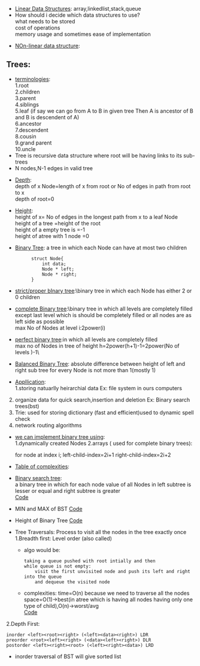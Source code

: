 - <ins>Linear Data Structures</ins>:<ins></ins>
array,linkedlist,stack,queue
- How should i decide which data structures to use?\
what needs to be stored\
cost of operations\
memory usage and sometimes ease of implementation
* <ins>NOn-linear data structure</ins>:
## Trees:
* <ins>terminologies</ins>:\
1.root\
2.children\
3.parent\
4.siblings\
5.leaf
(if say we can go from A to B in given tree Then A is ancestor of B and B is descendent of A)\
6.ancestor\
7.descendent\
8.cousin\
9.grand parent\
10.uncle
* Tree is recursive data structure where root will be having links to its sub-trees
* N nodes,N-1 edges in valid tree
- <ins>Depth</ins>:\
depth of x Node=length of x from root or No of edges in path from root to x\
depth of root=0
- <ins>Height</ins>:\
height of x= No of edges in the longest path from x to a leaf Node\
height of a tree =height of the root\
height of a empty tree is =-1\
height of atree with 1 node =0
- <ins>Binary Tree</ins>: a tree in which each Node can have at most two children

            struct Node{
                int data;
                Node * left;
                Node * right;
            }
- <ins>strict/proper bInary tree</ins>:\binary tree in which each Node has either 2 or 0 children
- <ins>complete Binary tree</ins>:\binary tree in which all levels are completely filled except
last level which is should be completely filled or all nodes are as left side as possible\
max No of Nodes at level i:2power(i)
- <ins>perfect binary tree</ins>:in which all levels are completely filled\
max no of Nodes in tree of height h=2power(h+1)-1=2power(No of levels )-1\
- <ins>Balanced Binary Tree</ins>: absolute difference between height of left and right sub tree for every Node is not more than 1(mostly 1)
- <ins>Appllication</ins>:\
1.storing natuarlly heirarchial data Ex: file system in ours computers
2. organize data for quick search,insertion and deletion Ex: Binary search trees(bst)
3. Trie: used for storing dictionary (fast and efficient)used to dynamic spell check
4. network routing algorithms
- <ins>we can implement binary tree using</ins>:\
1.dynamically created Nodes
2.arrays ( used for complete binary trees):

    for node at index i;
    left-child-index=2i+1
    right-child-index=2i+2
- <ins>Table of complexities</ins>:

- <ins>Binary search tree</ins>:\
a binary tree in which for each node value of all Nodes in left subtree is lesser or equal and
right subtree is greater   
[Code](https://github.com/takasidk/cpp/blob/master/data_structures/Trees/BST.cpp)

- MIN and MAX of BST [Code](https://github.com/takasidk/cpp/blob/master/data_structures/Trees/min_max_BST.cpp)
- Height of Binary Tree [Code](https://github.com/takasidk/cpp/blob/master/data_structures/Trees/height_binaryTree.cpp)
- Tree Traversals: Process to visit all the nodes in the tree exactly once\
1.Breadth first: Level order (also called)
  - algo would be:

        taking a queue pushed with root intially and then 
        while queue is not empty:
            visit the first unvisited node and push its left and right into the queue
            and dequeue the visited node
  - complexities:
        time=O(n) because we need to traverse all the nodes\
        space=O(1)->best(in atree which is having all nodes having only one type of child),O(n)->worst/avg \
        [Code](https://github.com/takasidk/cpp/blob/master/data_structures/Trees/levelorder.cpp)
        
2.Depth First: 

    inorder <left><root><right> (<left><data><right>) LDR
    preorder <root><left><right> (<data><left><right>) DLR
    postorder <left><right><root> (<left><right><data>) LRD
  - inorder traversal of BST will give sorted list
